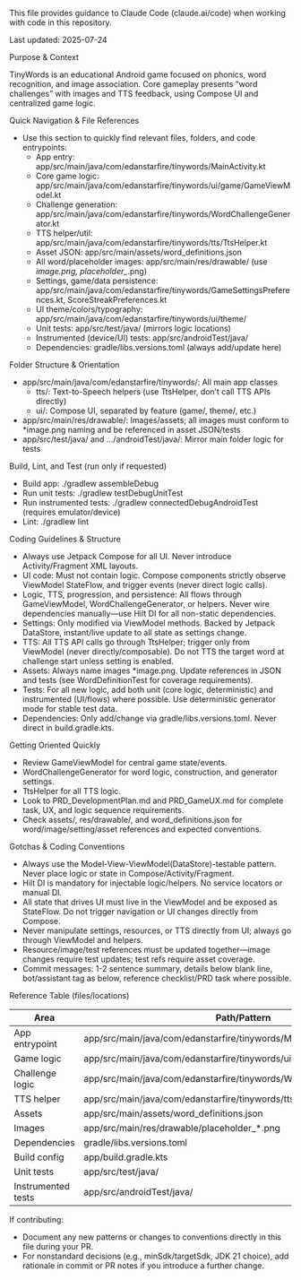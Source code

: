 This file provides guidance to Claude Code (claude.ai/code) when working with code in this repository.

Last updated: 2025-07-24

Purpose & Context

TinyWords is an educational Android game focused on phonics, word recognition, and image association. Core gameplay presents “word challenges” with images and TTS feedback, using Compose UI and centralized game logic.

Quick Navigation & File References

- Use this section to quickly find relevant files, folders, and code entrypoints:
    - App entry: app/src/main/java/com/edanstarfire/tinywords/MainActivity.kt
    - Core game logic: app/src/main/java/com/edanstarfire/tinywords/ui/game/GameViewModel.kt
    - Challenge generation: app/src/main/java/com/edanstarfire/tinywords/WordChallengeGenerator.kt
    - TTS helper/util: app/src/main/java/com/edanstarfire/tinywords/tts/TtsHelper.kt
    - Asset JSON: app/src/main/assets/word_definitions.json
    - All word/placeholder images: app/src/main/res/drawable/ (use *image.png, placeholder_*.png)
    - Settings, game/data persistence: app/src/main/java/com/edanstarfire/tinywords/GameSettingsPreferences.kt, ScoreStreakPreferences.kt
    - UI theme/colors/typography: app/src/main/java/com/edanstarfire/tinywords/ui/theme/
    - Unit tests: app/src/test/java/ (mirrors logic locations)
    - Instrumented (device/UI) tests: app/src/androidTest/java/
    - Dependencies: gradle/libs.versions.toml (always add/update here)

Folder Structure & Orientation

- app/src/main/java/com/edanstarfire/tinywords/: All main app classes
    - tts/: Text-to-Speech helpers (use TtsHelper, don’t call TTS APIs directly)
    - ui/: Compose UI, separated by feature (game/, theme/, etc.)
- app/src/main/res/drawable/: Images/assets; all images must conform to *image.png naming and be referenced in asset JSON/tests
- app/src/test/java/ and .../androidTest/java/: Mirror main folder logic for tests

Build, Lint, and Test (run only if requested)

- Build app: ./gradlew assembleDebug
- Run unit tests: ./gradlew testDebugUnitTest
- Run instrumented tests: ./gradlew connectedDebugAndroidTest (requires emulator/device)
- Lint: ./gradlew lint

Coding Guidelines & Structure

- Always use Jetpack Compose for all UI. Never introduce Activity/Fragment XML layouts.
- UI code: Must not contain logic. Compose components strictly observe ViewModel StateFlow, and trigger events (never direct logic calls).
- Logic, TTS, progression, and persistence: All flows through GameViewModel, WordChallengeGenerator, or helpers. Never wire dependencies manually—use Hilt DI for all non-static dependencies.
- Settings: Only modified via ViewModel methods. Backed by Jetpack DataStore, instant/live update to all state as settings change.
- TTS: All TTS API calls go through TtsHelper; trigger only from ViewModel (never directly/composable). Do not TTS the target word at challenge start unless setting is enabled.
- Assets: Always name images *image.png. Update references in JSON and tests (see WordDefinitionTest for coverage requirements).
- Tests: For all new logic, add both unit (core logic, deterministic) and instrumented (UI/flows) where possible. Use deterministic generator mode for stable test data.
- Dependencies: Only add/change via gradle/libs.versions.toml. Never direct in build.gradle.kts.

Getting Oriented Quickly

- Review GameViewModel for central game state/events.
- WordChallengeGenerator for word logic, construction, and generator settings.
- TtsHelper for all TTS logic.
- Look to PRD_DevelopmentPlan.md and PRD_GameUX.md for complete task, UX, and logic sequence requirements. 
- Check assets/, res/drawable/, and word_definitions.json for word/image/setting/asset references and expected conventions.

Gotchas & Coding Conventions

- Always use the Model-View-ViewModel(DataStore)-testable pattern. Never place logic or state in Compose/Activity/Fragment.
- Hilt DI is mandatory for injectable logic/helpers. No service locators or manual DI.
- All state that drives UI must live in the ViewModel and be exposed as StateFlow. Do not trigger navigation or UI changes directly from Compose.
- Never manipulate settings, resources, or TTS directly from UI; always go through ViewModel and helpers.
- Resource/image/test references must be updated together—image changes require test updates; test refs require asset coverage.
- Commit messages: 1-2 sentence summary, details below blank line, bot/assistant tag as below, reference checklist/PRD task where possible.

Reference Table (files/locations)

| Area              | Path/Pattern                                                            |
|-------------------|------------------------------------------------------------------------|
| App entrypoint    | app/src/main/java/com/edanstarfire/tinywords/MainActivity.kt            |
| Game logic        | app/src/main/java/com/edanstarfire/tinywords/ui/game/GameViewModel.kt   |
| Challenge logic   | app/src/main/java/com/edanstarfire/tinywords/WordChallengeGenerator.kt  |
| TTS helper        | app/src/main/java/com/edanstarfire/tinywords/tts/TtsHelper.kt           |
| Assets            | app/src/main/assets/word_definitions.json                               |
| Images            | app/src/main/res/drawable/placeholder_*.png                            |
| Dependencies      | gradle/libs.versions.toml                                               |
| Build config      | app/build.gradle.kts                                                    |
| Unit tests        | app/src/test/java/                                                      |
| Instrumented tests| app/src/androidTest/java/                                               |

If contributing:
- Document any new patterns or changes to conventions directly in this file during your PR.
- For nonstandard decisions (e.g., minSdk/targetSdk, JDK 21 choice), add rationale in commit or PR notes if you introduce a further change.
